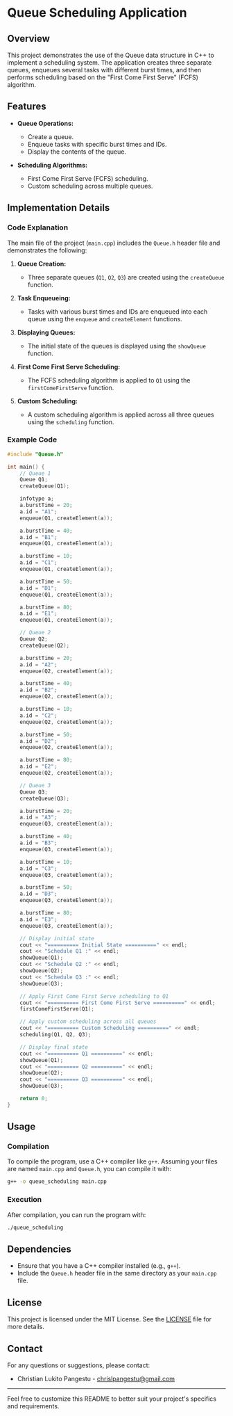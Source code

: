 
# Queue Scheduling Application

## Overview

This project demonstrates the use of the Queue data structure in C++ to implement a scheduling system. The application creates three separate queues, enqueues several tasks with different burst times, and then performs scheduling based on the "First Come First Serve" (FCFS) algorithm.

## Features

- **Queue Operations:**
  - Create a queue.
  - Enqueue tasks with specific burst times and IDs.
  - Display the contents of the queue.

- **Scheduling Algorithms:**
  - First Come First Serve (FCFS) scheduling.
  - Custom scheduling across multiple queues.

## Implementation Details

### Code Explanation

The main file of the project (`main.cpp`) includes the `Queue.h` header file and demonstrates the following:

1. **Queue Creation:**
   - Three separate queues (`Q1`, `Q2`, `Q3`) are created using the `createQueue` function.

2. **Task Enqueueing:**
   - Tasks with various burst times and IDs are enqueued into each queue using the `enqueue` and `createElement` functions.

3. **Displaying Queues:**
   - The initial state of the queues is displayed using the `showQueue` function.

4. **First Come First Serve Scheduling:**
   - The FCFS scheduling algorithm is applied to `Q1` using the `firstComeFirstServe` function.

5. **Custom Scheduling:**
   - A custom scheduling algorithm is applied across all three queues using the `scheduling` function.

### Example Code

```cpp
#include "Queue.h"

int main() {
    // Queue 1
    Queue Q1;
    createQueue(Q1);

    infotype a;
    a.burstTime = 20;
    a.id = "A1";
    enqueue(Q1, createElement(a));

    a.burstTime = 40;
    a.id = "B1";
    enqueue(Q1, createElement(a));

    a.burstTime = 10;
    a.id = "C1";
    enqueue(Q1, createElement(a));

    a.burstTime = 50;
    a.id = "D1";
    enqueue(Q1, createElement(a));

    a.burstTime = 80;
    a.id = "E1";
    enqueue(Q1, createElement(a));

    // Queue 2
    Queue Q2;
    createQueue(Q2);

    a.burstTime = 20;
    a.id = "A2";
    enqueue(Q2, createElement(a));

    a.burstTime = 40;
    a.id = "B2";
    enqueue(Q2, createElement(a));

    a.burstTime = 10;
    a.id = "C2";
    enqueue(Q2, createElement(a));

    a.burstTime = 50;
    a.id = "D2";
    enqueue(Q2, createElement(a));

    a.burstTime = 80;
    a.id = "E2";
    enqueue(Q2, createElement(a));

    // Queue 3
    Queue Q3;
    createQueue(Q3);

    a.burstTime = 20;
    a.id = "A3";
    enqueue(Q3, createElement(a));

    a.burstTime = 40;
    a.id = "B3";
    enqueue(Q3, createElement(a));

    a.burstTime = 10;
    a.id = "C3";
    enqueue(Q3, createElement(a));

    a.burstTime = 50;
    a.id = "D3";
    enqueue(Q3, createElement(a));

    a.burstTime = 80;
    a.id = "E3";
    enqueue(Q3, createElement(a));

    // Display initial state
    cout << "========== Initial State ==========" << endl;
    cout << "Schedule Q1 :" << endl;
    showQueue(Q1);
    cout << "Schedule Q2 :" << endl;
    showQueue(Q2);
    cout << "Schedule Q3 :" << endl;
    showQueue(Q3);

    // Apply First Come First Serve scheduling to Q1
    cout << "========== First Come First Serve ==========" << endl;
    firstComeFirstServe(Q1);

    // Apply custom scheduling across all queues
    cout << "========== Custom Scheduling ==========" << endl;
    scheduling(Q1, Q2, Q3);

    // Display final state
    cout << "========== Q1 ==========" << endl;
    showQueue(Q1);
    cout << "========== Q2 ==========" << endl;
    showQueue(Q2);
    cout << "========== Q3 ==========" << endl;
    showQueue(Q3);

    return 0;
}
```

## Usage

### Compilation

To compile the program, use a C++ compiler like `g++`. Assuming your files are named `main.cpp` and `Queue.h`, you can compile it with:

```sh
g++ -o queue_scheduling main.cpp
```

### Execution

After compilation, you can run the program with:

```sh
./queue_scheduling
```

## Dependencies

- Ensure that you have a C++ compiler installed (e.g., `g++`).
- Include the `Queue.h` header file in the same directory as your `main.cpp` file.

## License

This project is licensed under the MIT License. See the [LICENSE](LICENSE) file for more details.

## Contact

For any questions or suggestions, please contact:

- Christian Lukito Pangestu - chrislpangestu@gmail.com

---

Feel free to customize this README to better suit your project's specifics and requirements.
